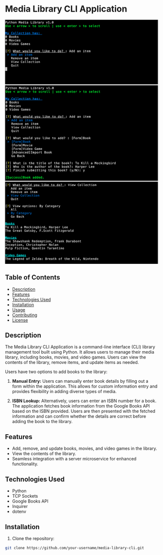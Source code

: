 # Media Library CLI Application

![Project Image](images/library1.png)
![Project Image](images/library2.png)
![Project Image](images/library3.png)

## Table of Contents

- [Description](#description)
- [Features](#features)
- [Technologies Used](#technologies-used)
- [Installation](#installation)
- [Usage](#usage)
- [Contributing](#contributing)
- [License](#license)

## Description

The Media Library CLI Application is a command-line interface (CLI) library management tool built using Python. It allows users to manage their media library, including books, movies, and video games. Users can view the contents of the library, remove items, and update items as needed.

Users have two options to add books to the library:

1. **Manual Entry:** Users can manually enter book details by filling out a form within the application. This allows for custom information entry and provides flexibility in adding diverse types of media.

2. **ISBN Lookup:** Alternatively, users can enter an ISBN number for a book. The application fetches book information from the Google Books API based on the ISBN provided. Users are then presented with the fetched information and can confirm whether the details are correct before adding the book to the library.

## Features

- Add, remove, and update books, movies, and video games in the library.
- View the contents of the library.
- Seamless integration with a server microservice for enhanced functionality.

## Technologies Used

- Python
- TCP Sockets
- Google Books API
- Inquirer
- dotenv

## Installation

1. Clone the repository:

```bash
git clone https://github.com/your-username/media-library-cli.git
```
